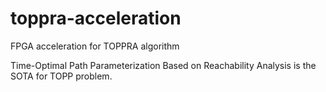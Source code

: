 # toppra-acceleration
FPGA acceleration for TOPPRA algorithm

Time-Optimal Path Parameterization Based on Reachability Analysis is the SOTA for TOPP problem. 